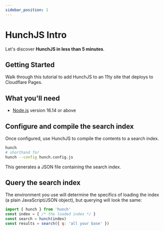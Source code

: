 ```yaml
---
sidebar_position: 1
---
```


# HunchJS Intro

Let's discover **HunchJS in less than 5 minutes**.

## Getting Started

Walk through this tutorial to add HunchJS to an 11ty site that deploys to Cloudflare Pages.

## What you'll need

- [Node.js](https://nodejs.org/en/download/) version 16.14 or above

## Configure and compile the search index

Once configured, use HunchJS to compile the contents to a search index.

```bash
hunch
# shorthand for
hunch --config hunch.config.js
```

This generates a JSON file containing the search index.

## Query the search index

The environment you use will determine the specifics of loading the index (a plain JavaScript/JSON object), but querying will look the same:

```js
import { hunch } from 'hunch'
const index = { /* the loaded index */ }
const search = hunch(index)
const results = search({ q: 'all your base' })
```
